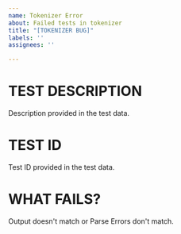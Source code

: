 ```yaml
---
name: Tokenizer Error
about: Failed tests in tokenizer
title: "[TOKENIZER BUG]"
labels: ''
assignees: ''

---
```


# TEST DESCRIPTION
Description provided in the test data.

# TEST ID
Test ID provided in the test data.

# WHAT FAILS?
Output doesn't match or Parse Errors don't match.
